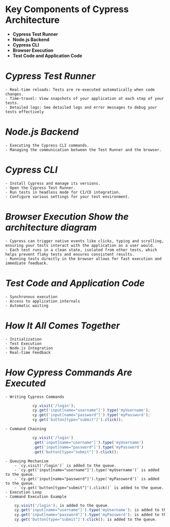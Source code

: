 # Key Components of Cypress Architecture
- **Cypress Test Runner**
- **Node.js Backend**
- **Cypress CLI**
- **Browser Execution**
- **Test Code and Application Code**


# **_Cypress Test Runner_**
	- Real-time reloads: Tests are re-executed automatically when code changes.
	- Time-travel: View snapshots of your application at each step of your tests.
	- Detailed logs: See detailed logs and error messages to debug your tests effectively

# **_Node.js Backend_**
	- Executing the Cypress CLI commands.
	- Managing the communication between the Test Runner and the browser.

# **_Cypress CLI_**
	- Install Cypress and manage its versions.
	- Open the Cypress Test Runner.
	- Run tests in headless mode for CI/CD integration.
	- Configure various settings for your test environment.

# **_Browser Execution Show the architecture diagram_**
	- Cypress can trigger native events like clicks, typing and scrolling, ensuring your tests interact with the application as a user would.
	- Each test runs in a clean state, isolated from other tests, which helps prevent flaky tests and ensures consistent results.
	- Running tests directly in the browser allows for fast execution and immediate feedback.

# **_Test Code and Application Code_**
	- Synchronous execution
	- Access to application internals
	- Automatic waiting

# **_How It All Comes Together_**
	- Initialization
	- Test Execution
	- Node.js Integration
	- Real-time Feedback


# **_How Cypress Commands Are Executed_**
	- Writing Cypress Commands
```javascript
            cy.visit('/login');
            cy.get('input[name="username"]').type('myUsername');
            cy.get('input[name="password"]').type('myPassword');
            cy.get('button[type="submit"]').click();
```
	- Command Chaining
```javascript
            cy.visit('/login')
            .get('input[name="username"]').type('myUsername')
            .get('input[name="password"]').type('myPassword')
            .get('button[type="submit"]').click();
```
	- Queuing Mechanism
		- `cy.visit('/login')` is added to the queue.
		- `cy.get('input[name="username"]').type('myUsername')` is added to the queue.
		- `cy.get('input[name="password"]').type('myPassword')` is added to the queue.
		- `cy.get('button[type="submit"]').click()` is added to the queue.
	- Execution Loop
	- Command Execution Example
```javascript
	cy.visit('/login'); is added to the queue.
	cy.get('input[name="username"]').type('myUsername'); is added to the queue.
	cy.get('input[name="password"]').type('myPassword'); is added to the queue.
	cy.get('button[type="submit"]').click(); is added to the queue.
```
